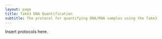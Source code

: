 ```yaml
---
layout: page
title: Take3 DNA Quantification
subtitle: The protocol for quantifying DNA/RNA samples using the Take3
---
```


Insert protocols here.

